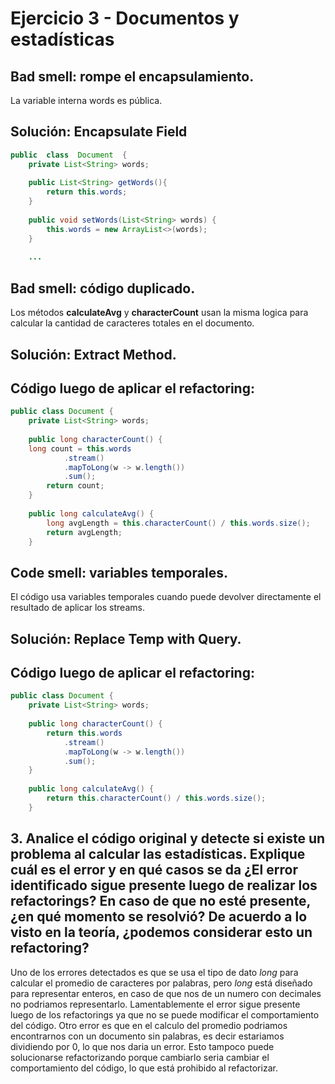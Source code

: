 # Ejercicio 3 - Documentos y estadísticas

## Bad smell: rompe el encapsulamiento.
La variable interna words es pública.
## Solución: Encapsulate Field

```Java
public  class  Document  {
	private List<String> words;
	
	public List<String> getWords(){
		return this.words;
	}
	
	public void setWords(List<String> words) {
        this.words = new ArrayList<>(words);
    }
    
    ...
```

## Bad smell: código duplicado.
Los métodos **calculateAvg** y **characterCount** usan la misma logica para calcular la cantidad de caracteres totales en el documento.

## Solución: Extract Method.

## Código luego de aplicar el refactoring:
```Java
public class Document {
    private List<String> words;
  
    public long characterCount() {
 	long count = this.words
            .stream()
            .mapToLong(w -> w.length())
            .sum();
    	return count;
	}
	
    public long calculateAvg() {
    	long avgLength = this.characterCount() / this.words.size();
 	    return avgLength;
	}
```

## Code smell: variables temporales.

El código usa variables temporales cuando puede devolver directamente el resultado de aplicar los streams.

## Solución: Replace Temp with Query.

## Código luego de aplicar el refactoring:

```Java
public class Document {
    private List<String> words;
  
    public long characterCount() {
    	return this.words
            .stream()
            .mapToLong(w -> w.length())
            .sum();
	}
	
    public long calculateAvg() {
 	    return this.characterCount() / this.words.size();
	}
```

## 3.  Analice el código original y detecte si existe un problema al calcular las estadísticas. Explique cuál es el error y en qué casos se da ¿El error identificado sigue presente luego de realizar los refactorings? En caso de que no esté presente, ¿en qué momento se resolvió? De acuerdo a lo visto en la teoría, ¿podemos considerar esto un refactoring?
Uno de los errores detectados es que se usa el tipo de dato *long* para calcular el promedio de caracteres por palabras, pero *long* está diseñado para representar enteros, en caso de que nos de un numero con decimales no podriamos representarlo. Lamentablemente el error sigue presente luego de los refactorings ya que no se puede modificar el comportamiento del código.
Otro error es que en el calculo del promedio podriamos encontrarnos con un documento sin palabras, es decir estariamos dividiendo por 0, lo que nos daria un error. Esto tampoco puede solucionarse refactorizando porque cambiarlo seria cambiar el comportamiento del código, lo que está prohibido al refactorizar.
